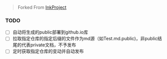 > Forked From [InkProject](https://github.com/InkProject/ink)

### TODO

- [ ] 自动将生成的public部署到github.io库
- [ ] 拉取指定仓库的指定后缀的文件作为md源（如Test.md.public)，非public结尾的代表private文档，不予发布
- [ ] 定时获取指定仓库的变动并自动发布
